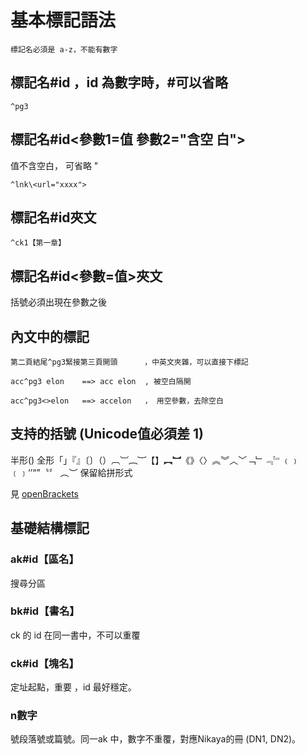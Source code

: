 # 基本標記語法

    標記名必須是 a-z，不能有數字

## 標記名#id  ，id 為數字時，#可以省略

    ^pg3 

## 標記名#id\<參數1=值 參數2="含空 白"> 
值不含空白， 可省略 "

    ^lnk\<url="xxxx">

## 標記名#id夾文

    ^ck1【第一章】

## 標記名#id<參數=值>夾文
括號必須出現在參數之後

## 內文中的標記

    第二頁結尾^pg3緊接第三頁開頭      ，中英文夾雜，可以直接下標記

    acc^pg3 elon    ==> acc elon  , 被空白隔開

    acc^pg3<>elon   ==> accelon   ， 用空參數，去除空白


## 支持的括號 (Unicode值必須差 1)
半形() 
全形「」『』〔〕（）︹︺︷︸【】︻︼《》〈〉︽︾︿﹀﹁﹂﹃﹄﹙﹚﹝﹞‘’“”〝〞
︵︶ 保留給拼形式

見 [openBrackets](utils/cjk.ts)

## 基礎結構標記
### ak#id【區名】
搜尋分區

### bk#id【書名】
ck 的 id 在同一書中，不可以重覆

### ck#id【塊名】
定址起點，重要 ，id 最好穩定。

### n數字
號段落號或篇號。同一ak 中，數字不重覆，對應Nikaya的冊 (DN1, DN2)。 